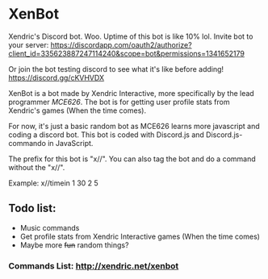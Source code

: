 # XenBot
Xendric's Discord bot. Woo. Uptime of this bot is like 10% lol. Invite bot to your server: https://discordapp.com/oauth2/authorize?client_id=335623887247114240&scope=bot&permissions=1341652179

Or join the bot testing discord to see what it's like before adding! https://discord.gg/cKVHVDX

XenBot is a bot made by Xendric Interactive, more specifically by the lead programmer *MCE626*. The bot is for getting user profile stats from Xendric's games (When the time comes).

For now, it's just a basic random bot as MCE626 learns more javascript and coding a discord bot. This bot is coded with Discord.js and Discord.js-commando in JavaScript.

The prefix for this bot is "x//". You can also tag the bot and do a command without the "x//".

Example: x//timein 1 30 2 5

## Todo list:
- Music commands
- Get profile stats from Xendric Interactive games (When the time comes)
- Maybe more ~~fun~~ random things?

### Commands List: http://xendric.net/xenbot
